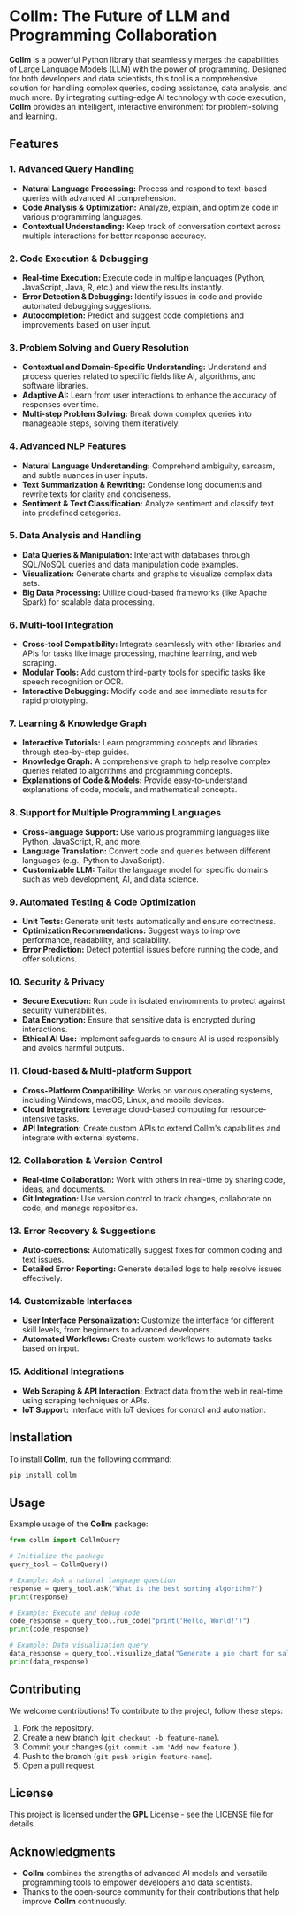 # Collm: The Future of LLM and Programming Collaboration

**Collm** is a powerful Python library that seamlessly merges the capabilities of Large Language Models (LLM) with the power of programming. Designed for both developers and data scientists, this tool is a comprehensive solution for handling complex queries, coding assistance, data analysis, and much more. By integrating cutting-edge AI technology with code execution, **Collm** provides an intelligent, interactive environment for problem-solving and learning.

## Features

### 1. **Advanced Query Handling**
   - **Natural Language Processing:** Process and respond to text-based queries with advanced AI comprehension.
   - **Code Analysis & Optimization:** Analyze, explain, and optimize code in various programming languages.
   - **Contextual Understanding:** Keep track of conversation context across multiple interactions for better response accuracy.

### 2. **Code Execution & Debugging**
   - **Real-time Execution:** Execute code in multiple languages (Python, JavaScript, Java, R, etc.) and view the results instantly.
   - **Error Detection & Debugging:** Identify issues in code and provide automated debugging suggestions.
   - **Autocompletion:** Predict and suggest code completions and improvements based on user input.

### 3. **Problem Solving and Query Resolution**
   - **Contextual and Domain-Specific Understanding:** Understand and process queries related to specific fields like AI, algorithms, and software libraries.
   - **Adaptive AI:** Learn from user interactions to enhance the accuracy of responses over time.
   - **Multi-step Problem Solving:** Break down complex queries into manageable steps, solving them iteratively.

### 4. **Advanced NLP Features**
   - **Natural Language Understanding:** Comprehend ambiguity, sarcasm, and subtle nuances in user inputs.
   - **Text Summarization & Rewriting:** Condense long documents and rewrite texts for clarity and conciseness.
   - **Sentiment & Text Classification:** Analyze sentiment and classify text into predefined categories.

### 5. **Data Analysis and Handling**
   - **Data Queries & Manipulation:** Interact with databases through SQL/NoSQL queries and data manipulation code examples.
   - **Visualization:** Generate charts and graphs to visualize complex data sets.
   - **Big Data Processing:** Utilize cloud-based frameworks (like Apache Spark) for scalable data processing.

### 6. **Multi-tool Integration**
   - **Cross-tool Compatibility:** Integrate seamlessly with other libraries and APIs for tasks like image processing, machine learning, and web scraping.
   - **Modular Tools:** Add custom third-party tools for specific tasks like speech recognition or OCR.
   - **Interactive Debugging:** Modify code and see immediate results for rapid prototyping.

### 7. **Learning & Knowledge Graph**
   - **Interactive Tutorials:** Learn programming concepts and libraries through step-by-step guides.
   - **Knowledge Graph:** A comprehensive graph to help resolve complex queries related to algorithms and programming concepts.
   - **Explanations of Code & Models:** Provide easy-to-understand explanations of code, models, and mathematical concepts.

### 8. **Support for Multiple Programming Languages**
   - **Cross-language Support:** Use various programming languages like Python, JavaScript, R, and more.
   - **Language Translation:** Convert code and queries between different languages (e.g., Python to JavaScript).
   - **Customizable LLM:** Tailor the language model for specific domains such as web development, AI, and data science.

### 9. **Automated Testing & Code Optimization**
   - **Unit Tests:** Generate unit tests automatically and ensure correctness.
   - **Optimization Recommendations:** Suggest ways to improve performance, readability, and scalability.
   - **Error Prediction:** Detect potential issues before running the code, and offer solutions.

### 10. **Security & Privacy**
   - **Secure Execution:** Run code in isolated environments to protect against security vulnerabilities.
   - **Data Encryption:** Ensure that sensitive data is encrypted during interactions.
   - **Ethical AI Use:** Implement safeguards to ensure AI is used responsibly and avoids harmful outputs.

### 11. **Cloud-based & Multi-platform Support**
   - **Cross-Platform Compatibility:** Works on various operating systems, including Windows, macOS, Linux, and mobile devices.
   - **Cloud Integration:** Leverage cloud-based computing for resource-intensive tasks.
   - **API Integration:** Create custom APIs to extend Collm's capabilities and integrate with external systems.

### 12. **Collaboration & Version Control**
   - **Real-time Collaboration:** Work with others in real-time by sharing code, ideas, and documents.
   - **Git Integration:** Use version control to track changes, collaborate on code, and manage repositories.

### 13. **Error Recovery & Suggestions**
   - **Auto-corrections:** Automatically suggest fixes for common coding and text issues.
   - **Detailed Error Reporting:** Generate detailed logs to help resolve issues effectively.

### 14. **Customizable Interfaces**
   - **User Interface Personalization:** Customize the interface for different skill levels, from beginners to advanced developers.
   - **Automated Workflows:** Create custom workflows to automate tasks based on input.

### 15. **Additional Integrations**
   - **Web Scraping & API Interaction:** Extract data from the web in real-time using scraping techniques or APIs.
   - **IoT Support:** Interface with IoT devices for control and automation.

## Installation

To install **Collm**, run the following command:

```bash
pip install collm
```

## Usage

Example usage of the **Collm** package:

```python
from collm import CollmQuery

# Initialize the package
query_tool = CollmQuery()

# Example: Ask a natural language question
response = query_tool.ask("What is the best sorting algorithm?")
print(response)

# Example: Execute and debug code
code_response = query_tool.run_code("print('Hello, World!')")
print(code_response)

# Example: Data visualization query
data_response = query_tool.visualize_data("Generate a pie chart for sales data.")
print(data_response)
```

## Contributing

We welcome contributions! To contribute to the project, follow these steps:
1. Fork the repository.
2. Create a new branch (`git checkout -b feature-name`).
3. Commit your changes (`git commit -am 'Add new feature'`).
4. Push to the branch (`git push origin feature-name`).
5. Open a pull request.

## License

This project is licensed under the **GPL** License - see the [LICENSE](LICENSE) file for details.

## Acknowledgments

- **Collm** combines the strengths of advanced AI models and versatile programming tools to empower developers and data scientists.
- Thanks to the open-source community for their contributions that help improve **Collm** continuously.